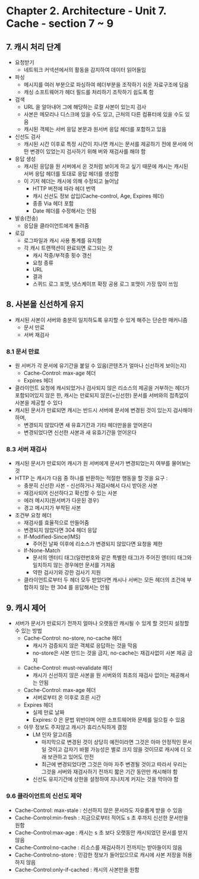 # Chapter 2. Architecture - Unit 7. Cache - section 7 ~ 9

## 7. 캐시 처리 단계

- 요청받기
    - 네트워크 커넥션에서의 활동을 감지하여 데이터 읽어들임
- 파싱
    - 메시지를 여러 부분으로 파싱하여 헤더부분을 조작하기 쉬운 자료구조에 담음
    - 캐싱 소프트웨어가 헤더 필드를 처리하기 조작하기 쉽도록 함
- 검색
    - URL 을 알아내어 그에 해당하는 로컬 사본이 있는지 검사
    - 사본은 메모리나 디스크에 있을 수도 있고, 근처의 다른 컴퓨터에 있을 수도 있음
    - 캐시된 객체는 서버 응답 본문과 원서버 응답 헤더를 포함하고 있음
- 신선도 검사
    - 캐시된 시간 이후로 특정 시간이 지나면 캐시는 문서를 제공하기 전에 문서에 어떤 변경이 있었는지 검사하기 위해 버와 재검사를 해야 함
- 응답 생성
    - 캐시된 응답을 원 서버에서 온 것처럼 보이게 하고 싶기 때문에 캐시는 캐시된 서버 응답 헤더를 토대로 응답 헤더를 생성함
    - 이 기저 헤더는 캐시에 의해 수정되고 늘어남
        - HTTP 버전에 따라 헤더 번역
        - 캐시 신선도 정보 삽입(Cache-control, Age, Expires 헤더)
        - 종종 Via 헤더 포함
        - Date 헤더를 수정해서는 안됨
- 발송(전송)
    - 응답을 클라이언트에게 돌려줌
- 로깅
    - 로그파일과 캐시 사용 통계를 유지함
    - 각 캐시 트랜잭션이 완료되면 로그되는 것
        - 캐시 적중/부적중 횟수 갱신
        - 요청 종류
        - URL
        - 결과
        - 스퀴드 로그 포맷, 넷스케이프 확장 공용 로그 포맷이 가장 많이 쓰임

## 8. 사본을 신선하게 유지

- 캐시된 사본이 서버와 충분히 일치하도록 유지할 수 있게 해주는 단순한 매커니즘
    - 문서 만료
    - 서버 재검사

### 8.1 문서 만료

- 원 서버가 각 문서에 유기간을 붙일 수 있음(콘텐츠가 얼마나 신선하게 보이는지)
    - Cache-Control: max-age 헤더
    - Expires 헤더
- 클라이언트 요청에 캐시되었거나 검사되지 않은 리소스의 제공을 거부하는 헤더가 포함되어있지 않은 한, 캐시는 만료되지 않은(=신선한) 문서를 서버와의 접촉없이 사본을 제공할 수 있다
- 캐시된 문서가 만료되면 캐시는 반드시 서버에 문서에 변경된 것이 있는지 검사해야 하며,
    - 변경되지 않았다면 새 유효기간과 기타 헤더만을을 얻어온다
    - 변경되었다면 신선한 사본과 새 유효기간을 얻어온다

### 8.3 서버 재검사

- 캐시된 문서가 만료되어 캐시가 원 서버에게 문서가 변경되었는지 여부를 물어보는 것
- HTTP 는 캐시가 다음 중 하나를 반환하는 적절한 행동을 할 것을 요구 :
    - 충분히 신선한 사본 - 신선하거나 재검사해서 다시 받아온 사본
    - 재검사되어 신선하다고 확신할 수 있는 사본
    - 에러 메시지(원서버가 다운된 경우)
    - 경고 메시지가 부착된 사본
- 조건부 요청 헤더
    - 재검사를 효율적으로 만들어줌
    - 변경되지 않았다면 304 헤더 응답
    - If-Modified-Since(IMS)
        - 주어진 날짜 이후에 리소스가 변경되지 않았다면 요청을 제한
    - If-None-Match
        - 문서의 엔터티 태그(일련번호와 같은 특별한 태그)가 주어진 엔터티 태그와 일치하지 않는 경우에만 문서를 가져옴
        - 약한 검사기와 강한 검사기 지원
    - 클라이언트로부터 두 헤더 모두 받았다면 캐시나 서버는 모든 헤더의 조건에 부합하지 않는 한 304 를 응답해서는 안됨

## 9. 캐시 제어

- 서버가 문서가 만료되기 전까지 얼마나 오랫동안 캐시될 수 있게 할 것인지 설정할 수 있는 방법
    - Cache-Control: no-store, no-cache 헤더
        - 캐시가 검증되지 않은 객체로 응답하는 것을 막음
        - no-store은 사본 만드는 것을 금지, no-cache는 재검사없이 사본 제공 금지
    - Cache-Control: must-revalidate 헤더
        - 캐시가 신선하지 않은 사본을 원 서버와의 최초의 재검사 없이는 제공해서는 안됨
    - Cache-Control: max-age 헤더
        - 서버로부터 온 이후로 흐른 시간
    - Expires 헤더
        - 실제 만료 날짜
        - Expires: 0 은 문법 위반이며 어떤 소프트웨어와 문제를 일으킬 수 있음
    - 아무 정보도 주지않고 캐시가 휴리스틱하게 결정
        - LM 인자 알고리즘
            - 마지막으로 변경된 것이 상당히 예전이라면 그것은 아마 안정적인 문서일 것이고 갑자기 바뀔 가능성은 별로 크지 않을 것이므로 캐시에 더 오래 보관하고 있어도 안전
            - 최근에 변경되었다면 그것은 아마 자주 변경될 것이고 따라서 우리는 그것을 서버와 재검사하기 전까지 짧은 기간 동안만 캐시해야 함
        - 신선도 유지기간에 상한을 설정하여 지나치게 커지는 것을 막아야 함

### 9.6 클라이언트의 신선도 제약

- Cache-Control: max-stale : 신선하지 않은 문서라도 자유롭게 받을 수 있음
- Cache-Control:min-fresh : 지금으로부터 적어도 s 초 후까지 신선한 문서만을 원함
- Cache-Control:max-age : 캐시는 s 초 보다 오랫동안 캐시되었던 문서를 받지 않음
- Cache-Control:no-cache : 리소스를 재검사하기 전까지는 받아들이지 않음
- Cache-Control:no-store : 민감한 정보가 들어있으므로 캐시에 사본 저장을 허용하지 않음
- Cache-Control:only-if-cached : 캐시의 사본만을 원함
